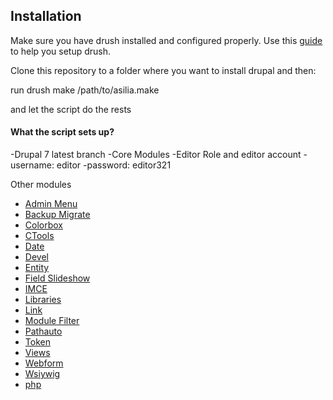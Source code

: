 ## Installation 

Make sure you have drush installed and configured properly. Use this [guide](http://drupalize.me/videos/what-drush) to help you setup drush.

Clone this repository to a folder where you want to install drupal and then:

run drush make /path/to/asilia.make 

and let the script do the rests

#### What the script sets up?	
-Drupal 7 latest branch
-Core Modules
-Editor Role and editor account 
	-username: editor
	-password: editor321
	
Other modules

* [Admin Menu][1]
* [Backup Migrate][2]
* [Colorbox][3]
* [CTools][4]
* [Date][5]
* [Devel][6]
* [Entity][7]
* [Field Slideshow][8]
* [IMCE][9]
* [Libraries][10]
* [Link][11]
* [Module Filter][12]
* [Pathauto][13]
* [Token][14]
* [Views][15]
* [Webform][16]
* [Wsiywig][17]
* [php][18]


[1]: http:drupal.org/project/admin_menu/ "Admin Menu"
[2]: http:drupal.org/project/backup_migrate/ "Backup Migrate"
[3]: http:drupal.org/project/colorbox/ "Colorbox"
[4]: http:drupal.org/project/ctools/ "CTools"
[5]: http:drupal.org/project/date/ "Date"
[6]: http:drupal.org/project/devel/ "Devel"
[7]: http:drupal.org/project/entity/ "Entity"
[8]: http:drupal.org/project/fied_slideshow/ "Field Slideshow"
[9]: http:drupal.org/project/imce/ "IMCE"
[10]: http:drupal.org/project/libraries/ "Libraries"
[11]: http:drupal.org/project/link/ "Link"
[12]: http:drupal.org/project/module_filter/ "Module Filter"
[13]: http:drupal.org/project/pathauto/ "Pathauto"
[14]: http:drupal.org/project/token/ "Token"
[15]: http:drupal.org/project/views/ "Views"
[16]: http:drupal.org/project/webform/ "Webform"
[17]: http:drupal.org/project/wysiwyg/ "Wysiwyg"
[18]: http:drupal.org/project/php/ "php"